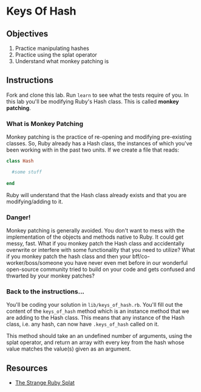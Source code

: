 # Keys Of Hash

## Objectives

1. Practice manipulating hashes
2. Practice using the splat operator
3. Understand what monkey patching is

## Instructions

Fork and clone this lab. Run `learn` to see what the tests require of you. In this lab you'll be modifying Ruby's Hash class. This is called **monkey patching**. 

### What is Monkey Patching

Monkey patching is the practice of re-opening and modifying pre-existing classes. So, Ruby already has a Hash class, the instances of which you've been working with in the past two units. If we create a file that reads: 

```ruby
class Hash

  #some stuff
  
end
```

Ruby will understand that the Hash class already exists and that you are modifying/adding to it. 

### Danger!

Monkey patching is generally avoided. You don't want to mess with the implementation of the objects and methods native to Ruby. It could get messy, fast. What if you monkey patch the Hash class and accidentally overwrite or interfere with some functionality that you need to utilize? What if you monkey patch the hash class and then your bff/co-worker/boss/someone you have never even met before in our wonderful open-source community tried to build on your code and gets confused and thwarted by your monkey patches? 

### Back to the instructions...
You'll be coding your solution in `lib/keys_of_hash.rb`. You'll fill out the content of the `keys_of_hash` method which is an instance method that we are adding to the Hash class. This means that any instance of the Hash class, i.e. any hash, can now have `.keys_of_hash` called on it. 

This method should take an an undefined number of arguments, using the splat operator, and return an array with every key from the hash whose value matches the value(s) given as an argument. 

## Resources

* [The Strange Ruby Splat](https://endofline.wordpress.com/2011/01/21/the-strange-ruby-splat/)
